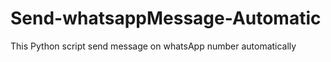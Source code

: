 # Send-whatsappMessage-Automatic
 
This Python script send message on whatsApp number automatically 
